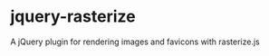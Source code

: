 jquery-rasterize
================

A jQuery plugin for rendering images and favicons with rasterize.js